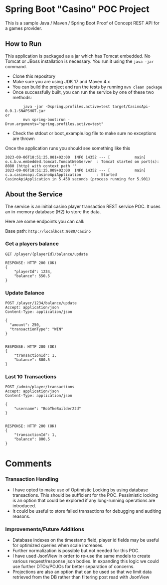# Spring Boot "Casino" POC Project

This is a sample Java / Maven / Spring Boot Proof of Concept REST API for a games provider.

## How to Run

This application is packaged as a jar which has Tomcat embedded. No Tomcat or JBoss installation is necessary. You run it using the ```java -jar``` command.

* Clone this repository
* Make sure you are using JDK 17 and Maven 4.x
* You can build the project and run the tests by running ```mvn clean package```
* Once successfully built, you can run the service by one of these two methods:
```
        java -jar -Dspring.profiles.active=test target/CasinoApi-0.0.1-SNAPSHOT.jar
or
        mvn spring-boot:run -Drun.arguments="spring.profiles.active=test"
```
* Check the stdout or boot_example.log file to make sure no exceptions are thrown

Once the application runs you should see something like this

```
2023-09-06T18:51:25.001+02:00  INFO 14352 --- [           main] o.s.b.w.embedded.tomcat.TomcatWebServer  : Tomcat started on port(s): 8080 (http) with context path ''
2023-09-06T18:51:25.009+02:00  INFO 14352 --- [           main] c.a.casinoapi.CasinoApiApplication       : Started CasinoApiApplication in 5.458 seconds (process running for 5.901)
```

## About the Service

The service is an initial casino player transaction REST service POC. It uses an in-memory database (H2) to store the data.

Here are some endpoints you can call:

Base path: `http://localhost:8080/casino`

### Get a players balance

```
GET /player/{playerId}/balance/update

RESPONSE: HTTP 200 (OK)
{
    "playerId": 1234,
    "balance": 550.5
}
```

### Update Balance

```
POST /player/1234/balance/update
Accept: application/json
Content-Type: application/json

{
  "amount": 250,
  "transactionType": "WIN"
}


RESPONSE: HTTP 200 (OK)
{
    "transactionId": 1,
    "balance": 800.5
}
```

### Last 10 Transactions

```
POST /admin/player/transactions
Accept: application/json
Content-Type: application/json

{
    "username": "BobTheBuilder22d"
}


RESPONSE: HTTP 200 (OK)
{
    "transactionId": 1,
    "balance": 800.5
}
```


# Comments

### Transaction Handling
* I have opted to make use of Optimistic Locking by using database transactions. This should be sufficient for the POC. 
Pessimistic locking is an option that could be explored if any long-running operations are introduced. 
* It could be useful to store failed transactions for debugging and auditing reasons.

### Improvements/Future Additions
* Database indexes on the timestamp field, player id fields may be useful for optimized queries when scale increases.
* Further normalization is possible but not needed for this POC.
* I have used JsonView in order to re-use the same models to create various request/response json bodies. In expanding this logic we could use further DTOs/POJOs for better separation of concerns.
* Projections are also an option that can be used so that we limit data retrieved from the DB rather than filtering post read with JsonView
